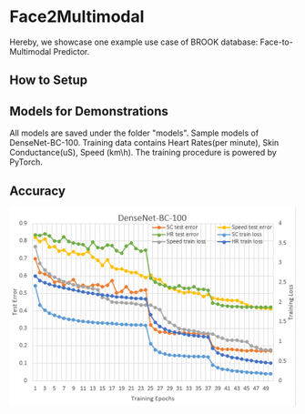 # Face2Multimodal
Hereby, we showcase one example use case of BROOK database: Face-to-Multimodal Predictor.

## How to Setup

## Models for Demonstrations

All models are saved under the folder "models". Sample models of DenseNet-BC-100. Training data contains Heart Rates(per minute), Skin Conductance(uS), Speed (km\h). The training procedure is powered by PyTorch.

## Accuracy
![accuracy](https://raw.githubusercontent.com/unnc-idl-ucc/BROOK/master/figures/Accuracy.png)
